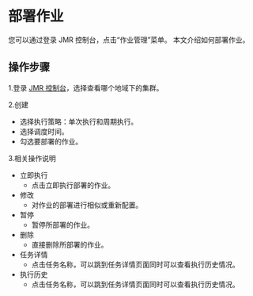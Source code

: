 # 部署作业

您可以通过登录 JMR 控制台，点击“作业管理”菜单。
本文介绍如何部署作业。

## 操作步骤
1.登录 [JMR 控制台](https://xdata.jdcloud.com/rmgr/resources/res-manage/custom-resources.html#/)，选择查看哪个地域下的集群。

2.创建
 - 选择执行策略：单次执行和周期执行。
 - 选择调度时间。
 - 勾选要部署的作业。
 
3.相关操作说明
 - 立即执行
    - 点击立即执行部署的作业。
 - 修改
    - 对作业的部署进行相似或重新配置。
 - 暂停
    - 暂停所部署的作业。
 - 删除
    - 直接删除所部署的作业。
 - 任务详情
    - 点击任务名称，可以跳到任务详情页面同时可以查看执行历史情况。
 - 执行历史
    - 点击任务名称，可以跳到任务详情页面同时可以查看执行历史情况。



	   


